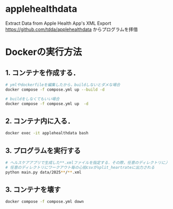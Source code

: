 # applehealthdata
Extract Data from Apple Health App's XML Export
https://github.com/tdda/applehealthdata
からプログラムを拝借

# Dockerの実行方法
## 1. コンテナを作成する．
``` bash
# ymlやdockerfileを編集したから，buildしないとダメな場合
docker compose -f compose.yml up --build -d

# buildをしなくてもいい場合
docker compose -f compose.yml up  -d
```

## 2. コンテナ内に入る．
``` bash
docker exec -it applehealthdata bash
```

## 3. プログラムを実行する
```bash
# ヘルスケアアプリで生成した**.xmlファイルを指定する．その際，任意のディレクトリに入れておく．
# 任意のディレクトリにワークアウト毎の心拍csvがsplit_heartrateに出力される
python main.py data/2025**/**.xml
```

## 3. コンテナを壊す
``` bash
docker compose -f compose.yml down   
```